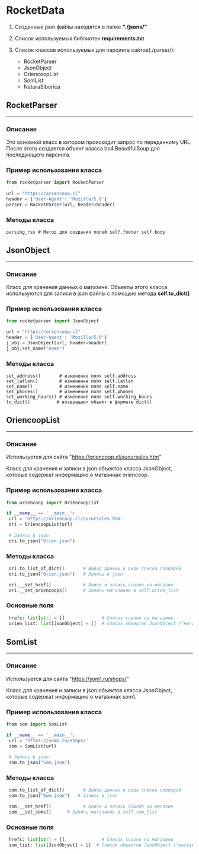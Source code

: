 # RocketData

1. Созданные json файлы находятся в папке **"./jsons/"**

2. Список используемых библиотек **requirements.txt**

3. Список классов используемых для парсинга сайтов(./parser/): 
   * RocketParser
   * JsonObject
   * OriencoopList
   * SomList
   * NaturaSiberica

## RocketParser

---

### Описание
Это основной класс в котором происходит запрос по переданному
URL. После этого создается объект класса bs4.BeautifulSoup для 
последующего парсинга.

### Пример использования класса
   ```python
from rocketparser import RocketParser
    
url = "https://oriencoop.cl"
header = {'User-Agent': 'Mozilla/5.0'}
parser = RocketParser(url, header=header)
   ```

### Методы класса
    parsing_rss # Метод для создания полей self.footer self.body
    


## JsonObject

---

### Описание
Класс для хранения данных о магазине. Объекты этого класса используются
для записи в json файлы с помощью метода **self.to_dict()**

### Пример использования класса
   ```python
from rocketparser import JsonObject

url = "https://oriencoop.cl"
header = {'User-Agent': 'Mozilla/5.0'}
j_obj = JsonObject(url, header=header)
j_obj.set_name("name")

   ```

### Методы класса
    set_address()       # изменение поля self.address 
    set_latlon()        # изменение поля self.latlon
    set_name()          # изменение поля self.name
    set_phones()        # изменение поля self.phones
    set_working_hours() # изменение поля self.working_hours
    to_dict()          # возвращает объект в формате dict()




## OriencoopList

---

### Описание
Используется для сайта "https://oriencoop.cl/sucursales.htm"

Класс для хранения и записи в json объектов класса JsonObject, 
которые содержат информацию о магазинах oriencoop.


### Пример использования класса
   ```python
from oriencoop import OriencoopList

if __name__ == '__main__':
    url = 'https://oriencoop.cl/sucursales.htm'
    ori = OriencoopList(url)
    
    # Запись в json 
    ori.to_json("Orien.json")  
   ```

### Методы класса
   ```python
    ori.to_list_of_dict()       # Вывод данных в виде списка словарей
    ori.to_json("Orien.json")   # Запись в json 

    ori.__set_href()            # Поиск и запись ссылок на магазин
    ori.__set_oriencoops()      # Запись магазинов в self.orien_list
   ```

### Основные поля
   ```python
    hrefs: list[str] = []              # Список ссылок на магазины
    orien_list: list[JsonObject] = []  # Список объектов JsonObject ("магазин")
   ```


## SomList

---

### Описание
Используется для сайта "https://som1.ru/shops/"

Класс для хранения и записи в json объектов класса JsonObject, 
которые содержат информацию о магазинах som1.


### Пример использования класса
   ```python
from som import SomList

if __name__ == '__main__':
    url = 'https://som1.ru/shops/'
    som = SomList(url)
    
    # Запись в json 
    som.to_json("Som.json")  
   ```

### Методы класса
   ```python
    som.to_list_of_dict()       # Вывод данных в виде списка словарей
    som.to_json("Som.json")   # Запись в json 

    som.__set_href()            # Поиск и запись ссылок на магазин
    som.__set_soms()      # Запись магазинов в self.som_list
   ```

### Основные поля
   ```python
    hrefs: list[str] = []              # Список ссылок на магазины
    som_list: list[JsonObject] = []  # Список объектов JsonObject ("магазин")
   ```